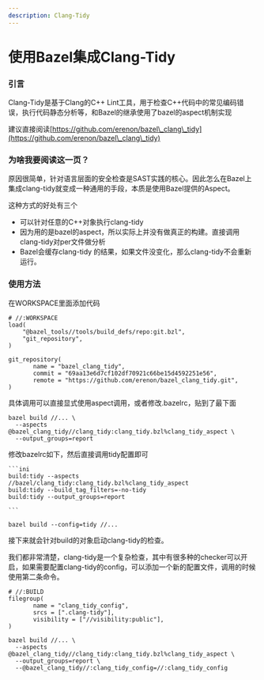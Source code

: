 ```yaml
---
description: Clang-Tidy
---
```


# 使用Bazel集成Clang-Tidy

### 引言

Clang-Tidy是基于Clang的C++ Lint工具，用于检查C++代码中的常见编码错误，执行代码静态分析等，和Bazel的继承使用了bazel的aspect机制实现

建议直接阅读[https://github.com/erenon/bazel\_clang\_tidy](https://github.com/erenon/bazel\_clang\_tidy)

### 为啥我要阅读这一页？

原因很简单，针对语言层面的安全检查是SAST实践的核心。因此怎么在Bazel上集成clang-tidy就变成一种通用的手段，本质是使用Bazel提供的Aspect。

这种方式的好处有三个

* 可以针对任意的C++对象执行clang-tidy
* 因为用的是bazel的aspect，所以实际上并没有做真正的构建。直接调用clang-tidy对per文件做分析
* Bazel会缓存clang-tidy 的结果，如果文件没变化，那么clang-tidy不会重新运行。



### 使用方法

在WORKSPACE里面添加代码

```
# //:WORKSPACE
load(
    "@bazel_tools//tools/build_defs/repo:git.bzl",
    "git_repository",
)

git_repository(
       name = "bazel_clang_tidy",
       commit = "69aa13e6d7cf102df70921c66be15d4592251e56",
       remote = "https://github.com/erenon/bazel_clang_tidy.git",
)
```

具体调用可以直接显式使用aspect调用，或者修改.bazelrc，贴到了最下面

```
bazel build //... \
  --aspects @bazel_clang_tidy//clang_tidy:clang_tidy.bzl%clang_tidy_aspect \
  --output_groups=report
```

修改bazelrc如下，然后直接调用tidy配置即可

````
```ini
build:tidy --aspects //bazel/clang_tidy:clang_tidy.bzl%clang_tidy_aspect
build:tidy --build_tag_filters=-no-tidy
build:tidy --output_groups=report

```
````

```
bazel build --config=tidy //...
```

接下来就会针对build的对象启动clang-tidy的检查。



我们都非常清楚，clang-tidy是一个复杂检查，其中有很多种的checker可以开启，如果需要配置clang-tidy的config，可以添加一个新的配置文件，调用的时候使用第二条命令。

```
# //:BUILD
filegroup(
       name = "clang_tidy_config",
       srcs = [".clang-tidy"],
       visibility = ["//visibility:public"],
)
```

```
bazel build //... \
  --aspects @bazel_clang_tidy//clang_tidy:clang_tidy.bzl%clang_tidy_aspect \
  --output_groups=report \
  --@bazel_clang_tidy//:clang_tidy_config=//:clang_tidy_config
```
